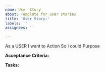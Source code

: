 ```yaml
---
name: User Story
about: Template for user stories
title: 'User Story:'
labels: ''
assignees: ''

---
```


As a USER
I want to Action
So I could Purpose

**Acceptance Criteria:**

**Tasks:**
